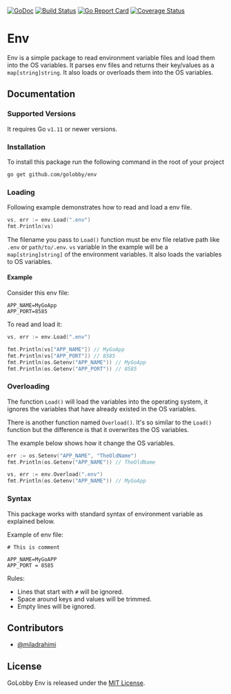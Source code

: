 [![GoDoc](https://godoc.org/github.com/golobby/env?status.svg)](https://godoc.org/github.com/golobby/env)
[![Build Status](https://travis-ci.org/golobby/env.svg?branch=master)](https://travis-ci.org/golobby/env)
[![Go Report Card](https://goreportcard.com/badge/github.com/golobby/env)](https://goreportcard.com/report/github.com/golobby/env)
[![Coverage Status](https://coveralls.io/repos/github/golobby/env/badge.png?branch=master)](https://coveralls.io/github/golobby/env?branch=master)

# Env
Env is a simple package to read environment variable files and load them into the OS variables. 
It parses env files and returns their key/values as a `map[string]string`. 
It also loads or overloads them into the OS variables.

## Documentation

### Supported Versions
It requires Go `v1.11` or newer versions.

### Installation
To install this package run the following command in the root of your project

```bash
go get github.com/golobby/env
```

### Loading

Following example demonstrates how to read and load a env file.

```go
vs, err := env.Load(".env")
fmt.Println(vs)
```

The filename you pass to `Load()` function must be env file relative path like `.env` or `path/to/.env`.
`vs` variable in the example will be a `map[string]string]` of the environment variables. 
It also loads the variables to OS variables.

#### Example

Consider this env file:

```
APP_NAME=MyGoApp
APP_PORT=8585
```

To read and load it:

```go
vs, err := env.Load(".env")

fmt.Println(vs["APP_NAME"]) // MyGoApp
fmt.Println(vs["APP_PORT"]) // 8585
fmt.Println(os.Getenv("APP_NAME")) // MyGoApp
fmt.Println(os.Getenv("APP_PORT")) // 8585
```

### Overloading

The function `Load()` will load the variables into the operating system, it ignores the variables that have already 
existed in the OS variables.

There is another function named `Overload()`. It's so similar to the `Load()` function but the difference is that 
it overwrites the OS variables.

The example below shows how it change the OS variables.

```go
err := os.Setenv("APP_NAME", "TheOldName")
fmt.Println(os.Getenv("APP_NAME")) // TheOldName

vs, err := env.Overload(".env")
fmt.Println(os.Getenv("APP_NAME")) // MyGoApp
```

### Syntax
This package works with standard syntax of environment variable as explained below.

Example of env file:

```
# This is comment

APP_NAME=MyGoAPP
APP_PORT = 8585
```

Rules:
* Lines that start with `#` will be ignored.
* Space around keys and values will be trimmed.
* Empty lines will be ignored.

## Contributors

* [@miladrahimi](https://github.com/miladrahimi)

## License

GoLobby Env is released under the [MIT License](http://opensource.org/licenses/mit-license.php).
